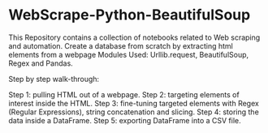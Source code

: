 # WebScrape-Python-BeautifulSoup
This Repository contains a collection of notebooks related to Web scraping and automation.
Create a database from scratch by extracting html elements from a webpage
Modules Used: Urllib.request, BeautifulSoup, Regex and Pandas.

Step by step walk-through:

Step 1: pulling HTML out of a webpage.
Step 2: targeting elements of interest inside the HTML.
Step 3: fine-tuning targeted elements with Regex (Regular Expressions), string concatenation and slicing.
Step 4: storing the data inside a DataFrame.
Step 5: exporting DataFrame into a CSV file.
